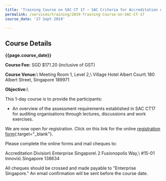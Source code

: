```yaml
---
title: 'Training Course on SAC CT 17 – SAC Criteria for Accreditation of Auditing Organisations'
permalink: /services/training/2019-Training-Course-on-SAC-CT-17
course_date: '27 Sept 2019'

---
```



## Course Details
**{{page.course_date}}**
<!-- comment: {{page.course_date}} will display the same data as the 'course_date' in the top header code snippet -->

**Course Fee:** SGD $171.20 (inclusive of GST)

**Course Venue:**\\
Meeting Room 1, Level 2,\\
Village Hotel Albert Court\\
180 Albert Street, Singapore 189971
<!-- COMMENT: The double backslashes are used to denote a line break without paragraph spacing -->

**Objective:**\\

This 1-day course is to provide the participants:

* An overview of the assessment requirements established in SAC CT17 for auditing organisations through lectures, discussions and work exercises.

We are now open for registration. Click on this link for the online [registration form](https://form.gov.sg/5d3036df5f62720018314389){:target="_blank"}.
<!-- COMMENT: The {:target="&#95;blank"} syntax at the end of the Markdown webpage URL is used to open the URL in a new window tab -->

Please complete the online forms and mail cheques to:

Accreditation Division\\
Enterprise Singapore\\
2 Fusionopolis Way,\\
#15-01 Innovis\\
Singapore 138634
<!-- COMMENT: The double backslashes are used to denote a new line break without the paragraph spacing -->

All cheques should be crossed and made payable to "Enterprise Singapore." An email confirmation will be sent before the course date. 
